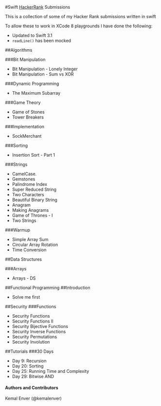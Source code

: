 #Swift [HackerRank](https://www.hackerrank.com) Submissions 

This is a collection of some of my Hacker Rank submissions written in swift

To allow these to work in XCode 8 playgrounds I have done the following:

* Updated to Swift 3.1
* `readLine()` has been mocked

##Algorithms

###Bit Manipulation
* Bit Manipulation - Lonely Integer
* Bit Manipulation - Sum vs XOR

###Dynamic Programming
* The Maximum Subarray

###Game Theory
* Game of Stones
* Tower Breakers

###Implementation
* SockMerchant

###Sorting
* Insertion Sort - Part 1

###Strings
* CamelCase.
* Gemstones
* Palindrome Index
* Super Reduced String
* Two Characters
* Beautiful Binary String
* Anagram
* Making Anagrams
* Game of Thrones - I
* Two Strings

###Warmup
* Simple Array Sum
* Circular Array Rotation
* Time Conversion

##Data Structures

###Arrays
* Arrays - DS

##Functional Programming
##Introduction
* Solve me first

##Security
###Functions
* Security Functions
* Security Functions II
* Security Bijective Functions
* Security Inverse Functions
* Security Permutations
* Security Involution

##Tutorials
###30 Days
* Day 9: Recursion
* Day 20: Sorting
* Day 25: Running Time and Complexity
* Day 29: Bitwise AND

#### Authors and Contributors
Kemal Enver (@kemalenver) 
